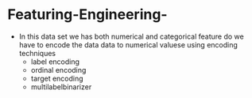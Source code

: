# Featuring-Engineering-

- In this data set we has both numerical and categorical feature do we have to encode the data data to numerical valuese using encoding techniques
    - label encoding 
    - ordinal encoding
    - target encoding
    - multilabelbinarizer
